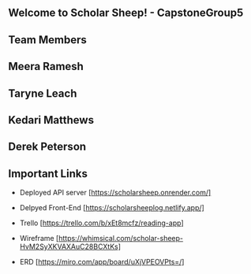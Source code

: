 ## Welcome to Scholar Sheep! - CapstoneGroup5

## Team Members


## Meera Ramesh

## Taryne Leach

## Kedari Matthews

## Derek Peterson

## Important Links

- Deployed API server [https://scholarsheep.onrender.com/]
- Delpyed Front-End [https://scholarsheeplog.netlify.app/]

- Trello [https://trello.com/b/xEt8mcfz/reading-app]
- Wireframe [https://whimsical.com/scholar-sheep-HvM2SyXKVAXAuC28BCXtKs]
- ERD [https://miro.com/app/board/uXjVPEOVPts=/]
